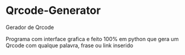 # Qrcode-Generator
Gerador de Qrcode 

Programa com interface grafica e feito 100% em python que gera um Qrcode com qualque palavra, frase ou link inserido
